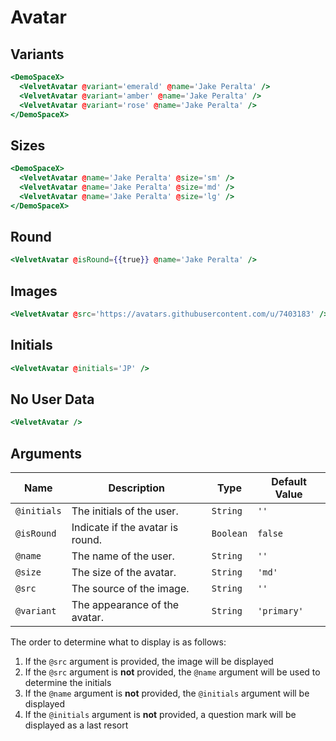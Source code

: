 # Avatar

## Variants

```hbs preview-template
<DemoSpaceX>
  <VelvetAvatar @variant='emerald' @name='Jake Peralta' />
  <VelvetAvatar @variant='amber' @name='Jake Peralta' />
  <VelvetAvatar @variant='rose' @name='Jake Peralta' />
</DemoSpaceX>
```

## Sizes

```hbs preview-template
<DemoSpaceX>
  <VelvetAvatar @name='Jake Peralta' @size='sm' />
  <VelvetAvatar @name='Jake Peralta' @size='md' />
  <VelvetAvatar @name='Jake Peralta' @size='lg' />
</DemoSpaceX>
```

## Round

```hbs preview-template
<VelvetAvatar @isRound={{true}} @name='Jake Peralta' />
```

## Images

```hbs preview-template
<VelvetAvatar @src='https://avatars.githubusercontent.com/u/7403183' />
```

## Initials

```hbs preview-template
<VelvetAvatar @initials='JP' />
```

## No User Data

```hbs preview-template
<VelvetAvatar />
```

## Arguments

| Name        | Description                      | Type      | Default Value |
| ----------- | -------------------------------- | --------- | ------------- |
| `@initials` | The initials of the user.        | `String`  | `''`          |
| `@isRound`  | Indicate if the avatar is round. | `Boolean` | `false`       |
| `@name`     | The name of the user.            | `String`  | `''`          |
| `@size`     | The size of the avatar.          | `String`  | `'md'`        |
| `@src`      | The source of the image.         | `String`  | `''`          |
| `@variant`  | The appearance of the avatar.    | `String`  | `'primary'`   |

The order to determine what to display is as follows:

1. If the `@src` argument is provided, the image will be displayed
1. If the `@src` argument is **not** provided, the `@name` argument will be used to determine the initials
1. If the `@name` argument is **not** provided, the `@initials` argument will be displayed
1. If the `@initials` argument is **not** provided, a question mark will be displayed as a last resort
